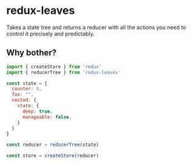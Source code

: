 # redux-leaves

Takes a state tree and returns a reducer with all the actions you need to control it precisely and predictably.

## Why bother?
```js
import { createStore } from 'redux'
import { reducerTree } from 'redux-leaves'

const state = {
  counter: 0,
  foo: "",
  nested: {
    state: {
      deep: true,
      manageable: false,
    }
  }
}

const reducer = reducerTree(state)

const store = createStore(reducer)
```